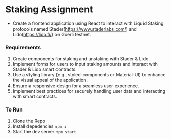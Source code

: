 # Staking Assignment

- Create a frontend application using React to interact with Liquid Staking protocols named Stader(https://www.staderlabs.com/) and Lido(https://lido.fi/) on Goerli testnet. 

### Requirements
1. Create components for staking and unstaking with Stader & Lido. 
2. Implement forms for users to input staking amounts and interact with Stader & Lido smart contracts.
3. Use a styling library (e.g., styled-components or Material-UI) to enhance the visual appeal of the application.
4. Ensure a responsive design for a seamless user experience.
5. Implement best practices for securely handling user data and interacting with smart contracts.

### To Run
1. Clone the Repo
2. Install depedencies `npm i`
3. Start the dev server `npm start`